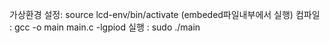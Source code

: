 가상환경 설정: source lcd-env/bin/activate (embeded파일내부에서 실행)
컴파일 : gcc -o main main.c -lgpiod
실행 : sudo ./main
